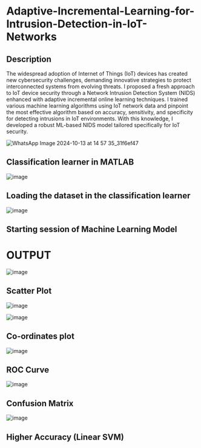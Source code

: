 # Adaptive-Incremental-Learning-for-Intrusion-Detection-in-IoT-Networks

## Description

The widespread adoption of Internet of Things (IoT) devices has created new cybersecurity 
challenges, demanding innovative strategies to protect interconnected systems from evolving 
threats. I proposed a fresh approach to IoT device security through a Network Intrusion 
Detection System (NIDS) enhanced with adaptive incremental online learning techniques. I 
trained various machine learning algorithms using IoT network data and pinpoint the most effective 
algorithm based on accuracy, sensitivity, and specificity for detecting intrusions in IoT 
environments. With this knowledge, I developed a robust ML-based NIDS model tailored 
specifically for IoT security.

![WhatsApp Image 2024-10-13 at 14 57 35_31f6ef47](https://github.com/user-attachments/assets/6c7d3271-9cfd-4e41-8643-16bfb4151482)
## Classification learner in MATLAB

![image](https://github.com/user-attachments/assets/2cd8e1da-2a1d-463d-9e09-10f461a3bb14)
## Loading the dataset in the classification learner

![image](https://github.com/user-attachments/assets/27ec7ccb-8611-4c10-a99b-9ea35191587a)
## Starting session of Machine Learning Model

# OUTPUT
![image](https://github.com/user-attachments/assets/100280a0-ea2d-401b-adbb-ff079ce939fb)
## Scatter Plot
![image](https://github.com/user-attachments/assets/068241e4-3d48-4f1a-be10-007c808a09fd)

![image](https://github.com/user-attachments/assets/08493b14-ed07-4db5-900a-adb57c1fd505)
## Co-ordinates plot

![image](https://github.com/user-attachments/assets/f8d53d49-13fd-49d8-8ef0-36b1cdf7b674)
## ROC Curve

![image](https://github.com/user-attachments/assets/4882915e-fd11-40fe-a3f4-5db6e89af3f3)
## Confusion Matrix

![image](https://github.com/user-attachments/assets/35818d66-ef72-4f4f-bf96-b147aceef9f8)
## Higher Accuracy (Linear SVM)







